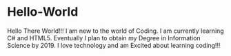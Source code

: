 # Hello-World

Hello There World!!! I am new to the world of Coding.  I am currently learning C# and HTML5.  Eventually I plan to obtain my Degree
in Information Science by 2019.  I love technology and am Excited about learning coding!!! 
